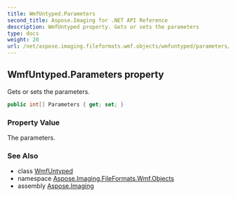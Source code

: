 ```yaml
---
title: WmfUntyped.Parameters
second_title: Aspose.Imaging for .NET API Reference
description: WmfUntyped property. Gets or sets the parameters
type: docs
weight: 20
url: /net/aspose.imaging.fileformats.wmf.objects/wmfuntyped/parameters/
---
```

## WmfUntyped.Parameters property

Gets or sets the parameters.

```csharp
public int[] Parameters { get; set; }
```

### Property Value

The parameters.

### See Also

* class [WmfUntyped](../)
* namespace [Aspose.Imaging.FileFormats.Wmf.Objects](../../wmfuntyped/)
* assembly [Aspose.Imaging](../../../)


